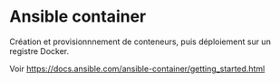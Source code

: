 # Ansible container

Création et provisionnnement de conteneurs, puis déploiement sur un registre Docker.

Voir https://docs.ansible.com/ansible-container/getting_started.html